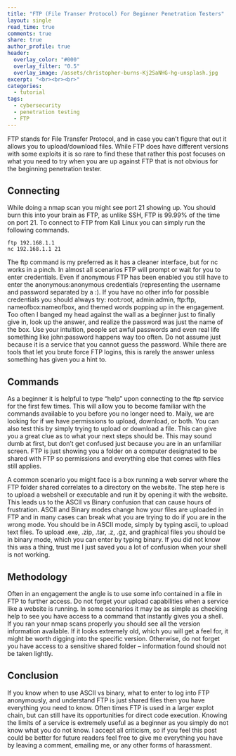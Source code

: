 ```yaml
---
title: "FTP (File Transer Protocol) For Beginner Penetration Testers"
layout: single
read_time: true
comments: true
share: true
author_profile: true
header:
  overlay_color: "#000"
  overlay_filter: "0.5"
  overlay_image: /assets/christopher-burns-Kj2SaNHG-hg-unsplash.jpg
excerpt: "<br><br><br>"
categories:
  - tutorial
tags:
  - cybersecurity
  - penetration testing
  - FTP
---
```


FTP stands for File Transfer Protocol, and in case you can’t figure that out it allows you to upload/download files. While FTP does have different versions with some exploits it is so rare to find these that rather this post focuses on what you need to try when you are up against FTP that is not obvious for the beginning penetration tester.

## Connecting
While doing a nmap scan you might see port 21 showing up. You should burn this into your brain as FTP, as unlike SSH, FTP is 99.99% of the time on port 21. To connect to FTP from Kali Linux you can simply run the following commands.

```
ftp 192.168.1.1
nc 192.168.1.1 21
```

The ftp command is my preferred as it has a cleaner interface, but for nc works in a pinch. In almost all scenarios FTP will prompt or wait for you to enter credentials. Even if anonymous FTP has been enabled you still have to enter the anonymous:anonymous credentials (representing the username and password separated by a :). If you have no other info for possible credentials you should always try: root:root, admin:admin, ftp:ftp, nameofbox:nameofbox, and themed words popping up in the engagement. Too often I banged my head against the wall as a beginner just to finally give in, look up the answer, and realize the password was just the name of the box. Use your intuition, people set awful passwords and even real life something like john:password happens way too often. Do not assume just because it is a service that you cannot guess the password. While there are tools that let you brute force FTP logins, this is rarely the answer unless something has given you a hint to.

## Commands
As a beginner it is helpful to type “help” upon connecting to the ftp service for the first few times. This will allow you to become familiar with the commands available to you before you no longer need to. Maily, we are looking for if we have permissions to upload, download, or both. You can also test this by simply trying to upload or download a file. This can give you a great clue as to what your next steps should be. This may sound dumb at first, but don’t get confused just because you are in an unfamiliar screen. FTP is just showing you a folder on a computer designated to be shared with FTP so permissions and everything else that comes with files still applies. 

A common scenario you might face is a box running a web server where the FTP folder shared correlates to a directory on the website. The step here is to upload a webshell or executable and run it by opening it with the website. This leads us to the ASCII vs Binary confusion that can cause hours of frustration. ASCII and Binary modes change how your files are uploaded in FTP and in many cases can break what you are trying to do if you are in the wrong mode. You should be in ASCII mode, simply by typing ascii, to upload text files. To upload .exe, .zip, .tar, .z, .gz, and graphical files you should be in binary mode, which you can enter by typing binary. If you did not know this was a thing, trust me I just saved you a lot of confusion when your shell is not working.

## Methodology
Often in an engagement the angle is to use some info contained in a file in FTP to further access. Do not forget your upload capabilities when a service like a website is running. In some scenarios it may be as simple as checking help to see you have access to a command that instantly gives you a shell. If you ran your nmap scans properly you should see all the version information available. If it looks extremely old, which you will get a feel for, it might be worth digging into the specific version. Otherwise, do not forget you have access to a sensitive shared folder – information found should not be taken lightly.

## Conclusion
If you know when to use ASCII vs binary, what to enter to log into FTP anonymously, and understand FTP is just shared files then you have everything you need to know. Often times FTP is used in a larger explot chain, but can still have its opportunities for direct code execution. Knowing the limits of a service is extremely useful as a beginner as you simply do not know what you do not know. I accept all criticism, so if you feel this post could be better for future readers feel free to give me everything you have by leaving a comment, emailing me, or any other forms of harassment.


